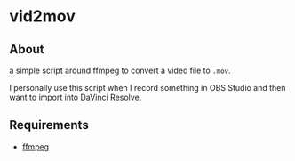 # vid2mov

## About
a simple script around ffmpeg to convert a video file to `.mov`.

I personally use this script when I record something in OBS Studio and then want to import into DaVinci Resolve.

## Requirements
- [ffmpeg](https://www.ffmpeg.org/)
